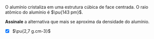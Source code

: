 O alumínio cristaliza em uma estrutura cúbica de face centrada. O raio atômico do alumínio é $\pu{143 pm}$.

**Assinale** a alternativa que mais se aproxima da densidade do alumínio.

- [x] $\pu{2,7 g.cm-3}$
